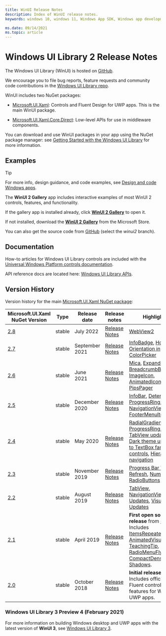 ```yaml
---
title: WinUI Release Notes
description: Index of WinUI release notes.
keywords: windows 10, windows 11, Windows App SDK, Windows app development platform, desktop development, win32, WinRT, uwp, toolkit sdk, winui, Windows UI Library

ms.date: 09/14/2021
ms.topic: article
---
```


# Windows UI Library 2 Release Notes

The Windows UI Library (WinUI) is hosted on [GitHub](https://aka.ms/winui).

We encourage you to file bug reports, feature requests and community code contributions in the [Windows UI Library repo](https://aka.ms/winui).

WinUI includes two NuGet packages:

* [Microsoft.UI.Xaml](https://www.nuget.org/packages/Microsoft.UI.Xaml): Controls and Fluent Design for UWP apps. This is the main WinUI package.

* [Microsoft.UI.Xaml.Core.Direct](https://www.nuget.org/packages/Microsoft.UI.Xaml.Core.Direct): Low-level APIs for use in middleware components.

You can download and use WinUI packages in your app using the NuGet package manager: see [Getting Started with the Windows UI Library](/uwp/toolkits/winui/getting-started) for more information.

## Examples

> [!TIP]
> For more info, design guidance, and code examples, see [Design and code Windows apps](../../../design/index.md).
>
> The **WinUI 2 Gallery** app includes interactive examples of most WinUI 2 controls, features, and functionality.
>
> If the gallery app is installed already, click [**WinUI 2 Gallery**](winui2gallery:) to open it.
>
> If not installed, download the [**WinUI 2 Gallery**](https://www.microsoft.com/store/productId/9MSVH128X2ZT) from the Microsoft Store.
>
> You can also get the source code from [GitHub](https://github.com/Microsoft/WinUI-Gallery) (select the *winui2* branch).

## Documentation

How-to articles for Windows UI Library controls are included with the [Universal Windows Platform controls documentation](/windows/uwp/design/controls-and-patterns/).

API reference docs are located here: [Windows UI Library APIs](/windows/winui/api/).

## Version History

Version history for the main [Microsoft.UI.Xaml NuGet package](https://www.nuget.org/packages/Microsoft.UI.Xaml):

| Microsoft.UI.Xaml NuGet Version | Type | Release date | Release notes | Highlights |
| --- | --- | --- | --- | --- |
| [2.8](winui-2.8.md) | stable | July 2022 | [Release Notes](winui-2.8.md) | [WebView2](winui-2.8.md#whats-new) |
| [2.7](winui-2.7.md) | stable | September 2021 | [Release Notes](winui-2.7.md) | [InfoBadge](winui-2.7.md#infobadge), [Horizontal Orientation in ColorPicker](winui-2.7.md#horizontal-orientation-in-colorpicker) |
| [2.6](winui-2.6.md) | stable | June 2021 | [Release Notes](winui-2.6.md) | [Mica](winui-2.6.md#mica), [Expander](winui-2.6.md#expander), [BreadcrumbBar](winui-2.6.md#breadcrumbbar), [ImageIcon](winui-2.6.md#imageicon), [AnimatedIcon](winui-2.6.md#animatedicon), [PipsPager](winui-2.6.md#pipspager) |
| [2.5](winui-2.5.md) | stable | December 2020 | [Release Notes](winui-2.5.md) | [InfoBar](winui-2.5.md#infobar), [Determinate ProgressRing](winui-2.5.md#determinate-progressring), [NavigationView FooterMenuItems](winui-2.5.md#navigationview-footermenuitems) |
| [2.4](winui-2.4.md) | stable | May 2020 | [Release Notes](winui-2.4.md) | [RadialGradientBrush](winui-2.4.md#radialgradientbrush), [ProgressRing](winui-2.4.md#progressring), [TabView updates](winui-2.4.md#tabview-updates), [Dark theme updates to TextBox family of controls](winui-2.4.md#dark-theme-updates-to-textbox-family-of-controls), [Hierarchical navigation](winui-2.4.md#hierarchical-navigation)  |
| [2.3](winui-2.3.md) | stable | November 2019 | [Release Notes](winui-2.3.md) | [Progress Bar Visual Refresh](winui-2.3.md#progress-bar-visual-refresh), [NumberBox](winui-2.3.md#numberbox), [RadioButtons](winui-2.3.md#radiobuttons) |
| [2.2](winui-2.2.md) | stable | August 2019 | [Release Notes](winui-2.2.md) | [TabView](winui-2.2.md#tabview), [NavigationView Updates](winui-2.2.md#navigationview-updates), [Visual Style Updates](winui-2.2.md#visual-style-updates)  |
| [2.1](winui-2.1.md) | stable | April 2019 | [Release Notes](winui-2.1.md) | **First open source release** from [GitHub](https://github.com/microsoft/microsoft-ui-xaml). Includes [ItemsRepeater](winui-2.1.md#itemsrepeater), [AnimatedVisualPlayer](winui-2.1.md#animatedvisualplayer), [TeachingTip](winui-2.1.md#teachingtip), [RadioMenuFlyoutItem](winui-2.1.md#radiomenuflyoutitem), [CompactDensity](winui-2.1.md#compactdensity), [Shadows](winui-2.1.md#shadows). |
| [2.0](winui-2.0.md) | stable | October 2018 | [Release Notes](winui-2.0.md) | **Initial release**. Includes official native Fluent controls and features for Windows UWP apps.  |

### Windows UI Library 3 Preview 4 (February 2021)

For more information on building Windows desktop and UWP apps with the latest version of **WinUI 3**, see  [Windows UI Library 3](../../index.md).
